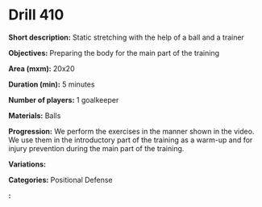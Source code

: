 # Drill 410

**Short description:**
Static stretching with the help of a ball and a trainer

**Objectives:**
Preparing the body for the main part of the training

**Area (mxm):**
20x20

**Duration (min):**
5 minutes

**Number of players:**
1 goalkeeper

**Materials:**
Balls

**Progression:**
We perform the exercises in the manner shown in the video. We use them in the introductory part of the training as a warm-up and for injury prevention during the main part of the training.

**Variations:**


**Categories:**
Positional Defense

**:**


